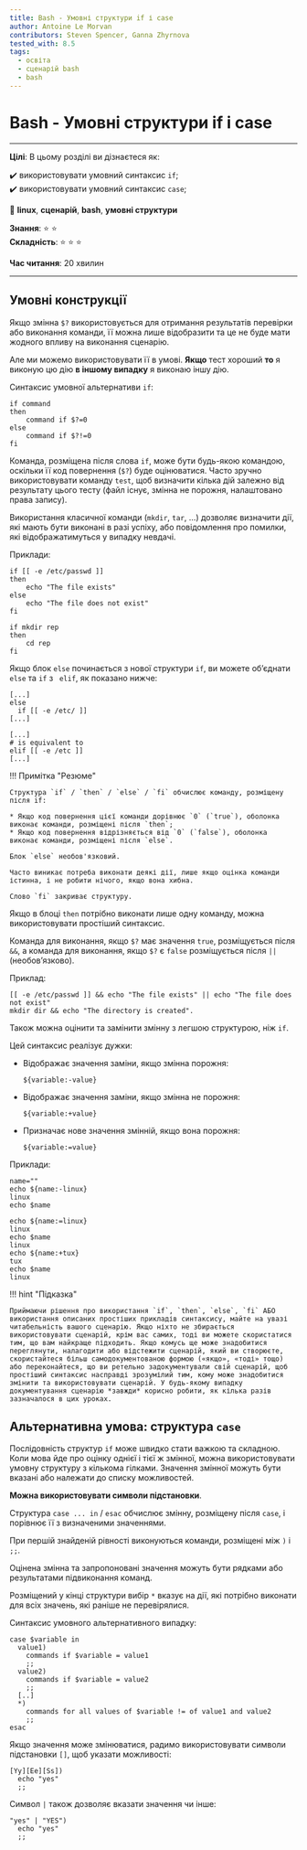```yaml
---
title: Bash - Умовні структури if і case
author: Antoine Le Morvan
contributors: Steven Spencer, Ganna Zhyrnova
tested_with: 8.5
tags:
  - освіта
  - сценарій bash
  - bash
---
```


# Bash - Умовні структури if і case

****

**Цілі**: В цьому розділі ви дізнаєтеся як:

:heavy_check_mark: використовувати умовний синтаксис `if`;  
:heavy_check_mark: використовувати умовний синтаксис `case`;

:checkered_flag: **linux**, **сценарій**, **bash**, **умовні структури**

**Знання**: :star: :star:  
**Складність**: :star: :star: :star:

**Час читання**: 20 хвилин

****

## Умовні конструкції

Якщо змінна `$?` використовується для отримання результатів перевірки або виконання команди, її можна лише відобразити та це не буде мати жодного впливу на виконання сценарію.

Але ми можемо використовувати її в умові. **Якщо** тест хороший **то** я виконую цю дію **в іншому випадку** я виконаю іншу дію.

Синтаксис умовної альтернативи `if`:

```
if command
then
    command if $?=0
else
    command if $?!=0
fi
```

Команда, розміщена після слова `if`, може бути будь-якою командою, оскільки її код повернення (`$?`) буде оцінюватися. Часто зручно використовувати команду `test`, щоб визначити кілька дій залежно від результату цього тесту (файл існує, змінна не порожня, налаштовано права запису).

Використання класичної команди (`mkdir`, `tar`, ...) дозволяє визначити дії, які мають бути виконані в разі успіху, або повідомлення про помилки, які відображатимуться у випадку невдачі.

Приклади:

```
if [[ -e /etc/passwd ]]
then
    echo "The file exists"
else
    echo "The file does not exist"
fi

if mkdir rep
then
    cd rep
fi
```

Якщо блок `else` починається з нової структури `if`, ви можете об’єднати `else` та `if` з ` elif`, як показано нижче:

```
[...]
else
  if [[ -e /etc/ ]]
[...]

[...]
# is equivalent to
elif [[ -e /etc ]]
[...]
```

!!! Примітка "Резюме"

    Структура `if` / `then` / `else` / `fi` обчислює команду, розміщену після if:

    * Якщо код повернення цієї команди дорівнює `0` (`true`), оболонка виконає команди, розміщені після `then`;
    * Якщо код повернення відрізняється від `0` (`false`), оболонка виконає команди, розміщені після `else`.

    Блок `else` необов'язковий.

    Часто виникає потреба виконати деякі дії, лише якщо оцінка команди істинна, і не робити нічого, якщо вона хибна.

    Слово `fi` закриває структуру.

Якщо в блоці `then` потрібно виконати лише одну команду, можна використовувати простіший синтаксис.

Команда для виконання, якщо `$?` має значення `true`, розміщується після `&&`, а команда для виконання, якщо `$?` є `false` розміщується після `||` (необов’язково).

Приклад:

```
[[ -e /etc/passwd ]] && echo "The file exists" || echo "The file does not exist"
mkdir dir && echo "The directory is created".
```

Також можна оцінити та замінити змінну з легшою структурою, ніж `if`.

Цей синтаксис реалізує дужки:

* Відображає значення заміни, якщо змінна порожня:
    ```
    ${variable:-value}
    ```
* Відображає значення заміни, якщо змінна не порожня:
    ```
    ${variable:+value}
    ```
* Призначає нове значення змінній, якщо вона порожня:
    ```
    ${variable:=value}
    ```

Приклади:

```
name=""
echo ${name:-linux}
linux
echo $name

echo ${name:=linux}
linux
echo $name
linux
echo ${name:+tux}
tux
echo $name
linux
```

!!! hint "Підказка"

    Приймаючи рішення про використання `if`, `then`, `else`, `fi` АБО використання описаних простіших прикладів синтаксису, майте на увазі читабельність вашого сценарію. Якщо ніхто не збирається використовувати сценарій, крім вас самих, тоді ви можете скористатися тим, що вам найкраще підходить. Якщо комусь ще може знадобитися переглянути, налагодити або відстежити сценарій, який ви створюєте, скористайтеся більш самодокументованою формою («якщо», «тоді» тощо) або переконайтеся, що ви ретельно задокументували свій сценарій, щоб простіший синтаксис насправді зрозумілий тим, кому може знадобитися змінити та використовувати сценарій. У будь-якому випадку документування сценарію *завжди* корисно робити, як кілька разів зазначалося в цих уроках.

## Альтернативна умова: структура `case`

Послідовність структур `if` може швидко стати важкою та складною. Коли мова йде про оцінку однієї і тієї ж змінної, можна використовувати умовну структуру з кількома гілками. Значення змінної можуть бути вказані або належати до списку можливостей.

**Можна використовувати символи підстановки**.

Структура `case ... in` / `esac` обчислює змінну, розміщену після `case`, і порівнює її з визначеними значеннями.

При першій знайденій рівності виконуються команди, розміщені між `)` і `;;`.

Оцінена змінна та запропоновані значення можуть бути рядками або результатами підвиконання команд.

Розміщений у кінці структури вибір `*` вказує на дії, які потрібно виконати для всіх значень, які раніше не перевірялися.

Синтаксис умовного альтернативного випадку:

```
case $variable in
  value1)
    commands if $variable = value1
    ;;
  value2)
    commands if $variable = value2
    ;;
  [..]
  *)
    commands for all values of $variable != of value1 and value2
    ;;
esac
```

Якщо значення може змінюватися, радимо використовувати символи підстановки `[]`, щоб указати можливості:

```
[Yy][Ee][Ss])
  echo "yes"
  ;;
```

Символ `|` також дозволяє вказати значення чи інше:

```
"yes" | "YES")
  echo "yes"
  ;;
```
